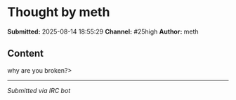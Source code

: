 # Thought by meth

**Submitted:** 2025-08-14 18:55:29
**Channel:** #25high
**Author:** meth

## Content

why are you broken?>

---
*Submitted via IRC bot*
